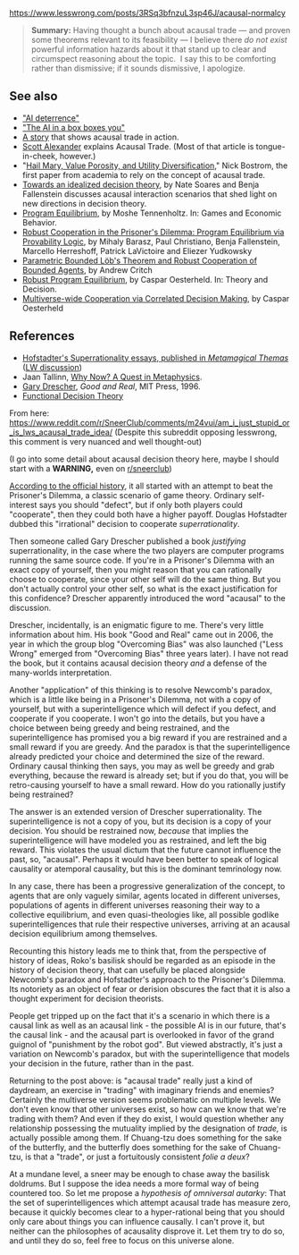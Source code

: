 https://www.lesswrong.com/posts/3RSq3bfnzuL3sp46J/acausal-normalcy

> **Summary:** Having thought a bunch about acausal trade — and proven some theorems relevant to its feasibility — I believe there _do not exist_ powerful information hazards about it that stand up to clear and circumspect reasoning about the topic.  I say this to be comforting rather than dismissive; if it sounds dismissive, I apologize.


## See also

- ["AI deterrence"](http://aibeliefs.blogspot.com/2007/11/non-technical-introduction-to-ai.html?a=1)
- ["The AI in a box boxes you"](https://www.lesswrong.com/lw/1pz/the_ai_in_a_box_boxes_you)
- [A story](https://slatestarcodex.com/2017/03/21/repost-the-demiurges-older-brother/) that shows acausal trade in action.
- [Scott Alexander](http://slatestarcodex.com/2018/04/01/the-hour-i-first-believed/) explains Acausal Trade. (Most of that article is tongue-in-cheek, however.)
- "[Hail Mary, Value Porosity, and Utility Diversification](http://www.nickbostrom.com/papers/porosity.pdf)," Nick Bostrom, the first paper from academia to rely on the concept of acausal trade.
- [Towards an idealized decision theory](http://intelligence.org/files/TowardIdealizedDecisionTheory.pdf), by Nate Soares and Benja Fallenstein discusses acausal interaction scenarios that shed light on new directions in decision theory.
- [Program Equilibrium](https://ie.technion.ac.il/~moshet/progeqnote4.pdf), by Moshe Tennenholtz. In: Games and Economic Behavior.
- [Robust Cooperation in the Prisoner's Dilemma: Program Equilibrium via Provability Logic](https://arxiv.org/abs/1401.5577), by Mihaly Barasz, Paul Christiano, Benja Fallenstein, Marcello Herreshoff, Patrick LaVictoire and Eliezer Yudkowsky
- [Parametric Bounded Löb's Theorem and Robust Cooperation of Bounded Agents](https://arxiv.org/abs/1602.04184), by Andrew Critch
- [Robust Program Equilibrium](https://link.springer.com/article/10.1007/s11238-018-9679-3), by Caspar Oesterheld. In: Theory and Decision.
- [Multiverse-wide Cooperation via Correlated Decision Making](https://foundational-research.org/multiverse-wide-cooperation-via-correlated-decision-making/), by Caspar Oesterheld

## References

- [Hofstadter's Superrationality essays, published in _Metamagical Themas_](http://www.gwern.net/docs/1985-hofstadter) ([LW discussion](https://www.lesswrong.com/lw/bxi/hofstadters_superrationality/))
- Jaan Tallinn, [Why Now? A Quest in Metaphysics](https://www.youtube.com/watch?v=29AgSo6KOtI).
- [Gary Drescher](https://wiki.lesswrong.com/wiki/Gary_Drescher), _Good and Real_, MIT Press, 1996.
- [Functional Decision Theory](https://arxiv.org/abs/1710.05060)



From here: https://www.reddit.com/r/SneerClub/comments/m24vui/am_i_just_stupid_or_is_lws_acausal_trade_idea/
(Despite this subreddit opposing lesswrong, this comment is very nuanced and well thought-out)

(I go into some detail about acausal decision theory here, maybe I should start with a **WARNING,** even on [r/sneerclub](https://www.reddit.com/r/sneerclub/))

[According to the official history](https://www.lesswrong.com/tag/acausal-trade), it all started with an attempt to beat the Prisoner's Dilemma, a classic scenario of game theory. Ordinary self-interest says you should "defect", but if only both players could "cooperate", then they could both have a higher payoff. Douglas Hofstadter dubbed this "irrational" decision to cooperate _superrationality_.

Then someone called Gary Drescher published a book _justifying_ superrationality, in the case where the two players are computer programs running the same source code. If you're in a Prisoner's Dilemma with an exact copy of yourself, then you might reason that you can rationally choose to cooperate, since your other self will do the same thing. But you don't actually control your other self, so what is the exact justification for this confidence? Drescher apparently introduced the word "acausal" to the discussion.

Drescher, incidentally, is an enigmatic figure to me. There's very little information about him. His book "Good and Real" came out in 2006, the year in which the group blog "Overcoming Bias" was also launched ("Less Wrong" emerged from "Overcoming Bias" three years later). I have not read the book, but it contains acausal decision theory _and_ a defense of the many-worlds interpretation.

Another "application" of this thinking is to resolve Newcomb's paradox, which is a little like being in a Prisoner's Dilemma, not with a copy of yourself, but with a superintelligence which will defect if you defect, and cooperate if you cooperate. I won't go into the details, but you have a choice between being greedy and being restrained, and the superintelligence has promised you a big reward if you are restrained and a small reward if you are greedy. And the paradox is that the superintelligence already predicted your choice and determined the size of the reward. Ordinary causal thinking then says, you may as well be greedy and grab everything, because the reward is already set; but if you do that, you will be retro-causing yourself to have a small reward. How do you rationally justify being restrained?

The answer is an extended version of Drescher superrationality. The superintelligence is not a copy of you, but its decision is a copy of your decision. You should be restrained now, _because_ that implies the superintelligence will have modeled you as restrained, and left the big reward. This violates the usual dictum that the future cannot influence the past, so, "acausal". Perhaps it would have been better to speak of logical causality or atemporal causality, but this is the dominant temrinology now.

In any case, there has been a progressive generalization of the concept, to agents that are only vaguely similar, agents located in different universes, populations of agents in different universes reasoning their way to a collective equilibrium, and even quasi-theologies like, all possible godlike superintelligences that rule their respective universes, arriving at an acausal decision equilibrium among themselves.

Recounting this history leads me to think that, from the perspective of history of ideas, Roko's basilisk should be regarded as an episode in the history of decision theory, that can usefully be placed alongside Newcomb's paradox and Hofstadter's approach to the Prisoner's Dilemma. Its notoriety as an object of fear or derision obscures the fact that it is also a thought experiment for decision theorists.

People get tripped up on the fact that it's a scenario in which there is a causal link as well as an acausal link - the possible AI is in our future, that's the causal link - and the acausal part is overlooked in favor of the grand guignol of "punishment by the robot god". But viewed abstractly, it's just a variation on Newcomb's paradox, but with the superintelligence that models your decision in the future, rather than in the past.

Returning to the post above: is "acausal trade" really just a kind of daydream, an exercise in "trading" with imaginary friends and enemies? Certainly the multiverse version seems problematic on multiple levels. We don't even know that other universes exist, so how can we know that we're trading with them? And even if they do exist, I would question whether any relationship possessing the mutuality implied by the designation of _trade,_ is actually possible among them. If Chuang-tzu does something for the sake of the butterfly, and the butterfly does something for the sake of Chuang-tzu, is that a "trade", or just a fortuitously consistent _folie a deux_?

At a mundane level, a sneer may be enough to chase away the basilisk doldrums. But I suppose the idea needs a more formal way of being countered too. So let me propose a _hypothesis of omniversal autarky_: That the set of superintelligences which attempt acausal trade has measure zero, because it quickly becomes clear to a hyper-rational being that you should only care about things you can influence causally. I can't prove it, but neither can the philosophes of acausality disprove it. Let them try to do so, and until they do so, feel free to focus on this universe alone.